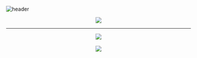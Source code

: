 ![header](https://capsule-render.vercel.app/api?type=waving&color=auto&height=250&section=header&text=🐈Sunk%20Github🐈&fontSize=90)

<p align="center">
<img src="https://github.com/sunk-dev/sunk-dev/assets/103514806/946c9d56-392a-44f9-bf9c-1618e431033f"></img>
</p>
<hr>
<p align="center">
<img src="https://github-readme-stats.vercel.app/api/top-langs/?username=sunk-dev&layout=compact"><br><br>
<img src="https://github-readme-stats.vercel.app/api?username=sunk-dev&show_icons=true">
</p>
